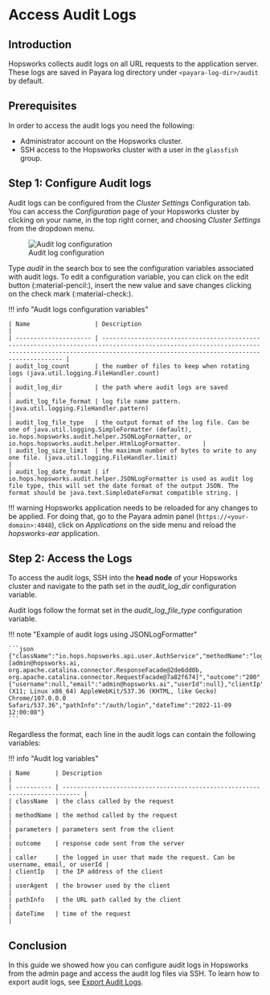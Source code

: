 # Access Audit Logs
 
## Introduction
 
Hopsworks collects audit logs on all URL requests to the application server. These logs are saved in Payara log directory under ```<payara-log-dir>/audit``` by default.
 
## Prerequisites

In order to access the audit logs you need the following: 
 
- Administrator account on the Hopsworks cluster.
- SSH access to the Hopsworks cluster with a user in the ```glassfish``` group.
 
## Step 1: Configure Audit logs
 
Audit logs can be configured from the _Cluster Settings_ Configuration tab.
You can access the _Configuration_ page of your Hopsworks cluster by clicking on your name, in the top right corner, and choosing _Cluster Settings_ from the dropdown menu.

<figure>
 <img src="../../../../assets/images/admin/audit/audit-log-vars.png" alt="Audit log configuration" />
 <figcaption>Audit log configuration</figcaption>
</figure>
 
Type _audit_ in the search box to see the configuration variables associated with audit logs.
To edit a configuration variable, you can click on the edit button (:material-pencil:), insert the new value and save changes clicking on the check mark (:material-check:).
 
!!! info "Audit logs configuration variables"

    | Name                  | Description                                                                                                                                                                                             |
    | --------------------- | ------------------------------------------------------------------------------------------------------------------------------------------------------------------------------------------------------- |
    | audit_log_count       | the number of files to keep when rotating logs (java.util.logging.FileHandler.count)                                                                                                                    |
    | audit_log_dir         | the path where audit logs are saved                                                                                                                                                                     |
    | audit_log_file_format | log file name pattern. (java.util.logging.FileHandler.pattern)                                                                                                                                          |
    | audit_log_file_type   | the output format of the log file. Can be one of java.util.logging.SimpleFormatter (default), io.hops.hopsworks.audit.helper.JSONLogFormatter, or io.hops.hopsworks.audit.helper.HtmlLogFormatter.      |
    | audit_log_size_limit  | the maximum number of bytes to write to any one file. (java.util.logging.FileHandler.limit)                                                                                                             |
    | audit_log_date_format | if io.hops.hopsworks.audit.helper.JSONLogFormatter is used as audit log file type, this will set the date format of the output JSON. The format should be java.text.SimpleDateFormat compatible string. |

!!! warning
    Hopsworks application needs to be reloaded for any changes to be applied. For doing that, go to the Payara admin panel (```https://<your-domain>:4848```), click on _Applications_ on the side menu and reload the _hopsworks-ear_ application.
 
## Step 2: Access the Logs
 
To access the audit logs, SSH into the **head node** of your Hopsworks cluster and navigate to the path set in the _audit\_log\_dir_ configuration variable.
 
Audit logs follow the format set in the _audit\_log\_file\_type_ configuration variable.

!!! note "Example of audit logs using JSONLogFormatter"

    ```json
    {"className":"io.hops.hopsworks.api.user.AuthService","methodName":"login","parameters":"[admin@hopsworks.ai, org.apache.catalina.connector.ResponseFacade@2de6dd0b, org.apache.catalina.connector.RequestFacade@7a82f674]","outcome":"200","caller":{"username":null,"email":"admin@hopsworks.ai","userId":null},"clientIp":"10.0.2.2","userAgent":"Mozilla/5.0 (X11; Linux x86_64) AppleWebKit/537.36 (KHTML, like Gecko) Chrome/107.0.0.0 Safari/537.36","pathInfo":"/auth/login","dateTime":"2022-11-09 12:00:08"}
    ```

Regardless the format, each line in the audit logs can contain the following variables:

!!! info "Audit log variables"

    | Name       | Description                                                                 |
    | ---------- | --------------------------------------------------------------------------- |
    | className  | the class called by the request                                             |
    | methodName | the method called by the request                                            |
    | parameters | parameters sent from the client                                             |
    | outcome    | response code sent from the server                                          |
    | caller     | the logged in user that made the request. Can be username, email, or userId |
    | clientIp   | the IP address of the client                                                |
    | userAgent  | the browser used by the client                                              |
    | pathInfo   | the URL path called by the client                                           |
    | dateTime   | time of the request                                                         |
 
## Conclusion

In this guide we showed how you can configure audit logs in Hopsworks from the admin page and access the audit log files via SSH. To learn how to export audit logs, see [Export Audit Logs](../audit/export-audit-logs.md).
